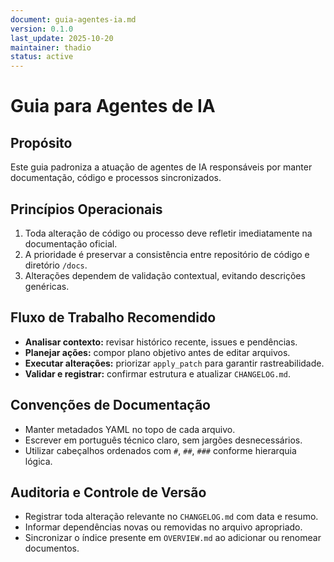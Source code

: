 ```yaml
---
document: guia-agentes-ia.md
version: 0.1.0
last_update: 2025-10-20
maintainer: thadio
status: active
---
```

# Guia para Agentes de IA

## Propósito

Este guia padroniza a atuação de agentes de IA responsáveis por manter documentação, código e processos sincronizados.

## Princípios Operacionais

1. Toda alteração de código ou processo deve refletir imediatamente na documentação oficial.
2. A prioridade é preservar a consistência entre repositório de código e diretório `/docs`.
3. Alterações dependem de validação contextual, evitando descrições genéricas.

## Fluxo de Trabalho Recomendido

- **Analisar contexto:** revisar histórico recente, issues e pendências.
- **Planejar ações:** compor plano objetivo antes de editar arquivos.
- **Executar alterações:** priorizar `apply_patch` para garantir rastreabilidade.
- **Validar e registrar:** confirmar estrutura e atualizar `CHANGELOG.md`.

## Convenções de Documentação

- Manter metadados YAML no topo de cada arquivo.
- Escrever em português técnico claro, sem jargões desnecessários.
- Utilizar cabeçalhos ordenados com `#`, `##`, `###` conforme hierarquia lógica.

## Auditoria e Controle de Versão

- Registrar toda alteração relevante no `CHANGELOG.md` com data e resumo.
- Informar dependências novas ou removidas no arquivo apropriado.
- Sincronizar o índice presente em `OVERVIEW.md` ao adicionar ou renomear documentos.

